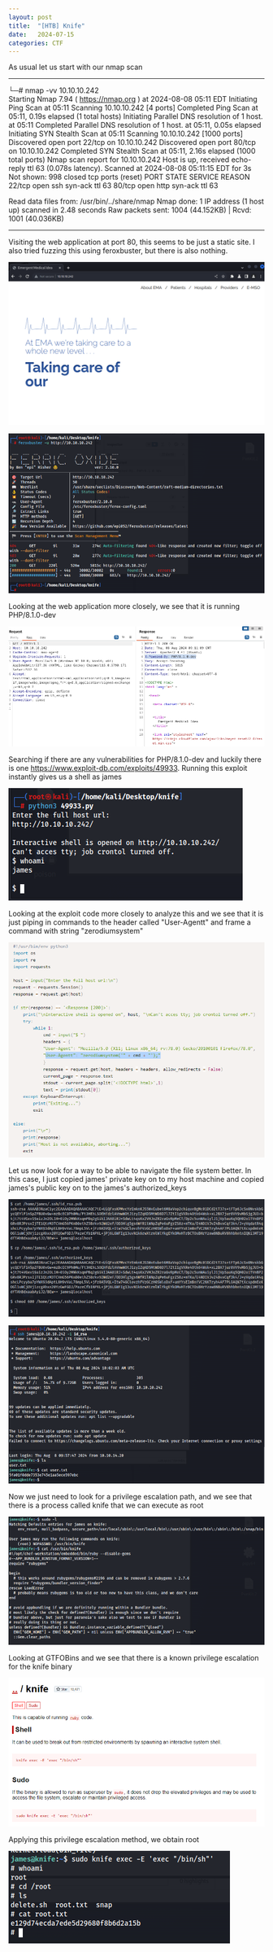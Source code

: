 ```yaml
---
layout: post
title:  "[HTB] Knife"
date:   2024-07-15
categories: CTF
---
```


As usual let us start with our nmap scan

---

└─# nmap -vv 10.10.10.242    
Starting Nmap 7.94 ( https://nmap.org ) at 2024-08-08 05:11 EDT
Initiating Ping Scan at 05:11
Scanning 10.10.10.242 [4 ports]
Completed Ping Scan at 05:11, 0.19s elapsed (1 total hosts)
Initiating Parallel DNS resolution of 1 host. at 05:11
Completed Parallel DNS resolution of 1 host. at 05:11, 0.05s elapsed
Initiating SYN Stealth Scan at 05:11
Scanning 10.10.10.242 [1000 ports]
Discovered open port 22/tcp on 10.10.10.242
Discovered open port 80/tcp on 10.10.10.242
Completed SYN Stealth Scan at 05:11, 2.16s elapsed (1000 total ports)
Nmap scan report for 10.10.10.242
Host is up, received echo-reply ttl 63 (0.078s latency).
Scanned at 2024-08-08 05:11:15 EDT for 3s
Not shown: 998 closed tcp ports (reset)
PORT   STATE SERVICE REASON
22/tcp open  ssh     syn-ack ttl 63
80/tcp open  http    syn-ack ttl 63

Read data files from: /usr/bin/../share/nmap
Nmap done: 1 IP address (1 host up) scanned in 2.48 seconds
           Raw packets sent: 1004 (44.152KB) | Rcvd: 1001 (40.036KB)

---

Visiting the web application at port 80, this seems to be just a static site. I also tried fuzzing this using feroxbuster, but there is also nothing.

![](/assets/uploads/htb-knife/image.png)

![](/assets/uploads/htb-knife/image-1.png)

Looking at the web application more closely, we see that it is running PHP/8.1.0-dev 

![](/assets/uploads/htb-knife/image-2.png)

Searching if there are any vulnerabilities for PHP/8.1.0-dev and luckily there is one https://www.exploit-db.com/exploits/49933. Running this exploit instantly gives us a shell as james

![](/assets/uploads/htb-knife/image-3.png)

Looking at the exploit code more closely to analyze this and we see that it is just piping in commands to the header called "User-Agentt" and frame a command with string "zerodiumsystem"

![](/assets/uploads/htb-knife/image-4.png)

Let us now look for a way to be able to navigate the file system better. In this case, I just copied james' private key on to my host machine and copied james's public key on to the james's authorized_keys 

![](/assets/uploads/htb-knife/image-5.png)

![](/assets/uploads/htb-knife/image-6.png)

Now we just need to look for a privilege escalation path, and we see that there is a process called knife that we can execute as root

![](/assets/uploads/htb-knife/image-7.png)

Looking at GTFOBins and we see that there is a known privilege escalation for the knife binary

![](/assets/uploads/htb-knife/image-8.png)

Applying this privilege escalation method, we obtain root

![](/assets/uploads/htb-knife/image-9.png)

